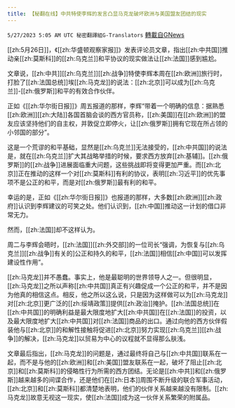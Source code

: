 ```yaml
---
title: 【秘翻在线】中共特使李辉的发言凸显马克龙破坏欧洲与美国盟友团结的现实
---
```

`5/27/2023 5:05 AM UTC 秘密翻譯組G-Translators` [轉載自GNews](https://gnews.org/articles/1335048)

[[zh:5月26日]]，《[[zh:华盛顿观察家报]]》发表评论员文章，指出[[zh:中共国]]推动亲[[zh:莫斯科]]的[[zh:乌克兰]]和平协议的现实做法让[[zh:法国]]感到尴尬。

文章说，[[zh:中共]][[zh:乌克兰]][[zh:战争]]特使李辉本周在[[zh:欧洲]]旅行时，打脸了[[zh:法国总统]]埃[[zh:马克龙]]的说法：[[zh:北京]]可以成为[[zh:乌克兰]]\-[[zh:俄罗斯]]和平的有效合作伙伴。

正如《[[zh:华尔街日报]]》周五报道的那样，李辉“带着一个明确的信息：据熟悉[[zh:欧洲]][[zh:大陆]]各国首脑会谈的西方官员称，[[zh:美国]]在[[zh:欧洲]]的盟友应该坚持他们的自主权，并敦促立即停火，让[[zh:俄罗斯]]拥有它现在所占领的小邻国的部分”。

这是一个荒谬的和平基础，显然是[[zh:乌克兰]]无法接受的，[[zh:中共国]]的说法是，就在[[zh:乌克兰]]扩大其战略举措的时候，要求西方放弃[[zh:基辅]]。[[zh:俄罗斯]]的[[zh:战争]]进展面临重大问题，这些挑战即将变得更加严重。而[[zh:北京]]正在推动的这样一个对[[zh:莫斯科]]有利的协议，表明[[zh:习近平]]的优先事项不是公正的和平，而是对[[zh:俄罗斯]]最有利的和平。

幸运的是，正如《[[zh:华尔街日报]]》也报道的那样，大多数[[zh:欧洲]][[zh:政府]]认识到李辉建议的可笑之处。他们认识到，[[zh:中国]]推动这一计划的借口非常无力。

然而，[[zh:法国]]却不这样认为。

周二与李辉会晤时，[[zh:法国]][[zh:外交部]]的一位司长“强调，为恢复与[[zh:乌克兰]][[zh:战争]]有关的\]公正和持久的和平，[[zh:法国]]相信[[zh:中国]]可以发挥建设性作用”。

[[zh:马克龙]]并不愚蠢。事实上，他是最聪明的世界领导人之一。但很明显，[[zh:马克龙]]之所以声称[[zh:中共国]]真正有兴趣促成一个公正的和平，并不是因为他真的相信这点。相反，他之所以这么说，只是因为这样做可以为[[zh:马克龙]]对[[zh:北京]]更广泛的[[zh:绥靖政策]]提供[[zh:政治]]掩护。[[zh:法国总统]]在[[zh:中共国]]的明确利益是最大限度地扩大[[zh:中共国]]在[[zh:法国]]的投资，以及最大限度地扩大[[zh:中共国]]对[[zh:法国]]商品的出口。通过向他的西方伙伴假装他与[[zh:北京]]的和解性接触将促进[[zh:北京]]努力实现[[zh:乌克兰]][[zh:战争]]的解决，[[zh:马克龙]]以贸易为中心的议程就不显得那么肤浅。

文章最后指出，[[zh:马克龙]]的问题是，通过最终将自己与[[zh:中共国]]联系在一起，而不是与他的[[zh:欧洲]]和[[zh:美国]]盟友联系在一起，破坏了阻止[[zh:北京]]和[[zh:莫斯科]]的侵略性行为所需的西方团结。无论是[[zh:中共]]和[[zh:俄罗斯]]越来越多的间谍合作，还是他们在[[zh:日本]]周围不断升级的联合军事活动，[[zh:北京]]和[[zh:莫斯科]]都清楚地表明，他们的伙伴关系越来越没有限制。[[zh:马克龙]]故意无视这一现实，使[[zh:法国]]成为这一伙伴关系繁荣的附属品。
